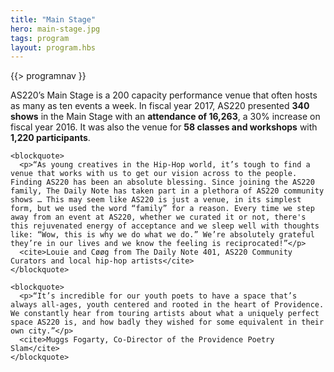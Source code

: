 ```yaml
---
title: "Main Stage"
hero: main-stage.jpg
tags: program
layout: program.hbs
---
```


{{> programnav }}

<div class="flow">
  <div>
    <p>AS220’s Main Stage is a 200 capacity performance venue that often hosts as many as ten events a week. In fiscal year 2017, AS220 presented <b>340 shows</b> in the Main Stage with an <b>attendance of 16,263</b>, a 30% increase on fiscal year 2016. It was also the venue for <b>58 classes and workshops</b> with <b>1,220 participants</b>.</p>

    <blockquote>
      <p>“As young creatives in the Hip-Hop world, it’s tough to find a venue that works with us to get our vision across to the people. Finding AS220 has been an absolute blessing. Since joining the AS220 family, The Daily Note has taken part in a plethora of AS220 community shows … This may seem like AS220 is just a venue, in its simplest form, but we used the word “family” for a reason. Every time we step away from an event at AS220, whether we curated it or not, there's this rejuvenated energy of acceptance and we sleep well with thoughts like: “Wow, this is why we do what we do.” We’re absolutely grateful they’re in our lives and we know the feeling is reciprocated!”</p>
      <cite>Louie and Cøøg from The Daily Note 401, AS220 Community Curators and local hip-hop artists</cite>
    </blockquote>

    <blockquote>
      <p>“It’s incredible for our youth poets to have a space that’s always all-ages, youth centered and rooted in the heart of Providence. We constantly hear from touring artists about what a uniquely perfect space AS220 is, and how badly they wished for some equivalent in their own city.”</p>
      <cite>Muggs Fogarty, Co-Director of the Providence Poetry Slam</cite>
    </blockquote>

  </div>
</div>
